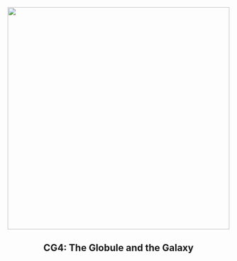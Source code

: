 
<p align="center"><img src="https://apod.nasa.gov/apod/image/2301/cg4_selby_960.jpg" width="500" height="500"></p>
<h2 align="center"> CG4: The Globule and the Galaxy </h2>
